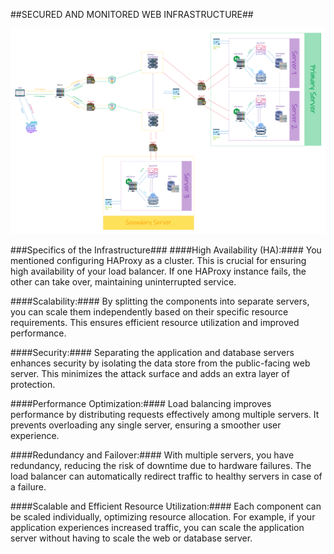 ##SECURED AND MONITORED WEB INFRASTRUCTURE##

![](https://github.com/meriembenayad/alx-system_engineering-devops/blob/master/0x09-web_infrastructure_design/3-scale_up.png)

###Specifics of the Infrastructure###
####High Availability (HA):####
You mentioned configuring HAProxy as a cluster. This is crucial for ensuring high availability of your load balancer. If one HAProxy instance fails, the other can take over, maintaining uninterrupted service.

####Scalability:####
By splitting the components into separate servers, you can scale them independently based on their specific resource requirements. This ensures efficient resource utilization and improved performance.

####Security:####
Separating the application and database servers enhances security by isolating the data store from the public-facing web server. This minimizes the attack surface and adds an extra layer of protection.

####Performance Optimization:####
Load balancing improves performance by distributing requests effectively among multiple servers. It prevents overloading any single server, ensuring a smoother user experience.

####Redundancy and Failover:####
With multiple servers, you have redundancy, reducing the risk of downtime due to hardware failures. The load balancer can automatically redirect traffic to healthy servers in case of a failure.

####Scalable and Efficient Resource Utilization:####
Each component can be scaled individually, optimizing resource allocation. For example, if your application experiences increased traffic, you can scale the application server without having to scale the web or database server.
